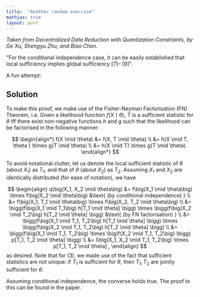 ```yaml
---
title:  "Another random exercise"
mathjax: true
layout: post
---
```


*Taken from Decentralized Data Reduction with Quantization
Constraints, by Ge Xu, Shengyu Zhu, and Biao Chen*. 

"For the conditional independence case, it can be easily established that local sufficiency implies global sufficiency [7]–
[9]". 

A fun attempt:

## Solution

To make this proof, we make use of the Fisher-Neyman Factorisation (FN) Theorem, i.e. Given a likelihood function $f(X \mid \theta)$, $T$ is a sufficient statistic for $\theta$ iff there exist non-negative functions $h$ and $g$ such that the likelihood can be factorised in the following manner:


$$
\begin{align*}
f(X \mid \theta) &= f(X, T \mid \theta) \\
&= h(X \mid T, \theta ) \times g(T \mid \theta) \\
&= h(X \mid T) \times g(T \mid \theta).
\end{align*}
$$

To avoid notational clutter, let us denote the local sufficient statistic of $\theta$ (about $X_1$) as $T_1$, and that of $\theta$ (about $X_2$) as $T_2$. Assuming $X_1$ and $X_2$ are identically distributed (for ease of notation), we have

$$
\begin{align}
q\big(X_1, X_2 \mid \theta\big) &= f\big(X_1 \mid \theta\big) \times f\big(X_2 \mid \theta\big) &\text{ (by conditional independence) } \\
&= f\big(X_1, T_1 \mid \theta\big) \times f\big(X_2, T_2  \mid \theta\big) \\
&= \bigg(f\big(X_1 \mid T_1\big) h[T_1 \mid \theta] \bigg) \times \bigg(f\big(X_2 \mid T_2\big) h[T_2 \mid \theta] \bigg) &\text{ (by FN factorisation) } \\
&= \bigg(f\big(X_1 \mid T_1, T_2\big) h[T_1 \mid \theta] \bigg) \times \bigg(f\big(X_2 \mid T_1, T_2\big) h[T_2 \mid \theta] \bigg) \\
&= \bigg(f\big(X_1 \mid T_1, T_2\big) \times \big(f(X_2 \mid T_1, T_2\big) \bigg) p[T_1, T_2 \mid \theta] \bigg) \\
&= l\big(X_1, X_2 \mid T_1, T_2\big) \times p[T_1, T_2 \mid \theta] ,
\end{align}
$$
as desired. Note that for (3), we made use of the fact that sufficient statistics are not unique: if $T_1$ is sufficient for $\theta$, then $T_1, T_2$ are jointly sufficient for $\theta$. 


Assuming conditional independence, the converse holds true. The proof to this can be found in the paper. 


